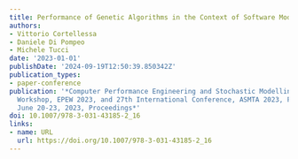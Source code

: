 ```yaml
---
title: Performance of Genetic Algorithms in the Context of Software Model Refactoring
authors:
- Vittorio Cortellessa
- Daniele Di Pompeo
- Michele Tucci
date: '2023-01-01'
publishDate: '2024-09-19T12:50:39.850342Z'
publication_types:
- paper-conference
publication: '*Computer Performance Engineering and Stochastic Modelling - 19th European
  Workshop, EPEW 2023, and 27th International Conference, ASMTA 2023, Florence, Italy,
  June 20-23, 2023, Proceedings*'
doi: 10.1007/978-3-031-43185-2_16
links:
- name: URL
  url: https://doi.org/10.1007/978-3-031-43185-2_16
---
```

